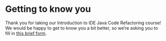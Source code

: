 # Getting to know you

Thank you for taking our Introduction to IDE Java Code Refactoring course!
We would be happy to get to know you a bit better, so we’re asking you to fill
in [this brief form]().
